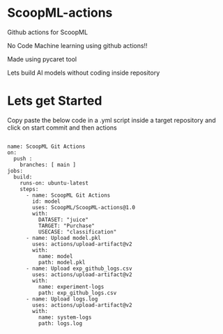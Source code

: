 # ScoopML-actions
Github actions for ScoopML 

No Code Machine learning using github actions!!

Made using pycaret tool

Lets build AI models without coding inside repository
# Lets get Started

Copy paste the below code in a .yml script inside a target repository and click on start commit and then actions
```

name: ScoopML Git Actions
on: 
  push :
    branches: [ main ]  
jobs:
  build:
    runs-on: ubuntu-latest
    steps:
      - name: ScoopML Git Actions
        id: model
        uses: ScoopML/ScoopML-actions@1.0
        with:
          DATASET: "juice"
          TARGET: "Purchase"
          USECASE: "classification"
      - name: Upload model.pkl
        uses: actions/upload-artifact@v2
        with: 
          name: model
          path: model.pkl
      - name: Upload exp_github_logs.csv
        uses: actions/upload-artifact@v2
        with: 
          name: experiment-logs
          path: exp_github_logs.csv
      - name: Upload logs.log
        uses: actions/upload-artifact@v2
        with: 
          name: system-logs
          path: logs.log
```
